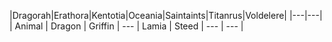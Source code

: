 |Dragorah|Erathora|Kentotia|Oceania|Saintaints|Titanrus|Voldelere|
|---|---|
| Animal | Dragon | Griffin | --- | Lamia | Steed | --- | --- |
